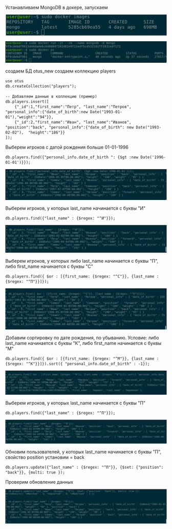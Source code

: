 
Устанавливаем MongoDB в докере, запускаем

![docker_mongo](images/21_docker_mongo.png)

![docker_mongo](images/21_docker_ps_2.png)

создаем БД otus_new
создаем коллекцию players

    use otus
    db.createCollection("players");
    
    -- Добавляем данные в коллекцию (пример)
    db.players.insert([
        {"_id":1,"first_name":"Петр", "last_name":"Петров", "personal_info":{"date_of_birth":new Date("1993-01-01"),"weight":"94"}},
        {"_id":2,"first_name":"Иван", "last_name":"Иванов", "position":"back", "personal_info":{"date_of_birth": new Date("1993-02-02"),  "height":"186"}}
    ]);

Выберем игроков с датой рождения больше 01-01-1996

    db.players.find({"personal_info.date_of_birth ": {$gt :new Date('1996-01-01')}});

![docker_mongo](images/21_find_date.png)

Выберем игроков, у которых last_name начинается с буквы "И"

    db.players.find({"last_name" : {$regex: "^И"}});

![docker_mongo](images/21_find_name.png)

Выберем игроков, у которых либо last_name начинается с буквы "П", либо first_name начинается с буквы "С"

    db.players.find({ $or : [{first_name: {$regex: "^С"}}, {last_name : {$regex: "^П"}}]});

![docker_mongo](images/21_find_name_2.png)

Добавим сортировку по дате рождения, по убыванию. Условие: либо last_name начинается с буквы "К", либо first_name начинается с буквы "М"

    db.players.find({ $or : [{first_name: {$regex: "^М"}}, {last_name : {$regex: "^К"}}]}).sort({ "personal_info.date_of_birth" : -1});

![docker_mongo](images/21_find_sort.png)


Выберем игроков, у которых last_name начинается с буквы "П"

    db.players.find({"last_name" : {$regex: "^П"}});

![docker_mongo](images/21_before_update.png)

Обновим пользователей, у которых last_name начинается с буквы "П", свойство position установим = back

    db.players.update({"last_name" : {$regex: "^П"}}, {$set: {"position": "back"}}, {multi: true });

Проверим обновление данных 

![docker_mongo](images/21_after_update.png)

